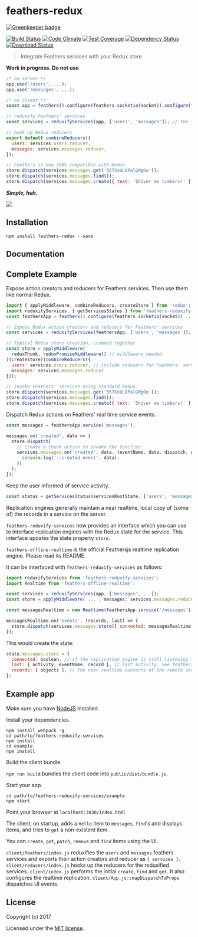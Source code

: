 # feathers-redux

[![Greenkeeper badge](https://badges.greenkeeper.io/feathersjs/feathers-redux.svg)](https://greenkeeper.io/)

[![Build Status](https://travis-ci.org/feathersjs/feathers-redux.png?branch=master)](https://travis-ci.org/feathersjs/feathers-redux)
[![Code Climate](https://codeclimate.com/github/feathersjs/feathers-redux/badges/gpa.svg)](https://codeclimate.com/github/feathersjs/feathers-redux)
[![Test Coverage](https://codeclimate.com/github/feathersjs/feathers-redux/badges/coverage.svg)](https://codeclimate.com/github/feathersjs/feathers-redux/coverage)
[![Dependency Status](https://img.shields.io/david/feathersjs/feathers-redux.svg?style=flat-square)](https://david-dm.org/feathersjs/feathers-redux)
[![Download Status](https://img.shields.io/npm/dm/feathers-redux.svg?style=flat-square)](https://www.npmjs.com/package/feathers-redux)

> Integrate Feathers services with your Redux store

**Work in progress. Do not use**

```javascript
/* on server */
app.use('/users', ...);
app.use('/messages', ...);

/* on client */
const app = feathers().configure(feathers.socketio(socket)).configure(feathers.hooks());

// reduxify Feathers' services
const services = reduxifyServices(app, ['users', 'messages']); // the 1 line

// hook up Redux reducers
export default combineReducers({
  users: services.users.reducer,
  messages: services.messages.reducer,
});

// Feathers is now 100% compatible with Redux
store.dispatch(services.messages.get('557XxUL8PalGMgOo'));
store.dispatch(services.messages.find());
store.dispatch(services.messages.create({ text: 'Shiver me timbers!' }));
```

**_Simple, huh._**

[](https://chrome.google.com/webstore/detail/redux-devtools/lmhkpmbekcpmknklioeibfkpmmfibljd?utm_source=chrome-app-launcher-info-dialog)
![](./docs/screen-shot.jpg)

## Installation

```
npm install feathers-redux --save
```

## Documentation

## Complete Example

Expose action creators and reducers for Feathers services. Then use them like normal Redux.

```javascript
import { applyMiddleware, combineReducers, createStore } from 'redux';
import reduxifyServices, { getServicesStatus } from 'feathers-reduxify-services';
const feathersApp = feathers().configure(feathers.socketio(socket)) ...

// Expose Redux action creators and reducers for Feathers' services
const services = reduxifyServices(feathersApp, ['users', 'messages']);

// Typical Redux store creation, crammed together
const store = applyMiddleware(
  reduxThunk, reduxPromiseMiddleware() // middleware needed
)(createStore)(combineReducers({
  users: services.users.reducer, // include reducers for Feathers' services
  messages: services.messages.reducer
}));

// Invoke Feathers' services using standard Redux.
store.dispatch(services.messages.get('557XxUL8PalGMgOo'));
store.dispatch(services.messages.find());
store.dispatch(services.messages.create({ text: 'Shiver me timbers!' }));
```

Dispatch Redux actions on Feathers' real time service events.

```javascript
const messages = feathersApp.service('messages');

messages.on('created', data => {
  store.dispatch(
    // Create a thunk action to invoke the function.
    services.messages.on('created', data, (eventName, data, dispatch, getState) => {
      console.log('--created event', data);
    })
  );
});
```

Keep the user informed of service activity.

```javascript
const status = getServicesStatus(servicesRootState, ['users', 'messages']).message;
```

Replication engines generally maintain a near realtime, local copy of (some of) the records
in a service on the server.

`feathers-reduxify-services` now provides an interface which you can use
to interface replication engines with the Redux state for the service.
This interface updates the state property `store`.

`feathers-offline-realtime` is the official Feathersjs realtime replication engine.
Please read its README.

It can be interfaced with `feathers-reduxify-services` as follows:
```javascript
import reduxifyServices from 'feathers-reduxify-services';
import Realtime from 'feathers-offline-realtime';

const services = reduxifyServices(app, ['messages', ...]);
const store = applyMiddleware( ... , messages: services.messages.reducer }));

const messagesRealtime = new Realtime(feathersApp.service('/messages'));

messagesRealtime.on('events', (records, last) => {
  store.dispatch(services.messages.store({ connected: messagesRealtime.connected, last, records }));
});
```

This would create the state:
```javascript
state.messages.store = {
  connected: boolean, // if the replication engine is still listening to server
  last: { activity, eventName, record }, // last activity. See feathers-offline-realtime
  records: [ objects ], // the near realtime contents of the remote service
};
```

## Example app

Make sure you have [NodeJS](https://nodejs.org/) installed.

Install your dependencies.
    
```
npm install webpack -g
cd path/to/feathers-reduxify-services
npm install
cd example
npm install
```
    
Build the client bundle.

`npm run build` bundles the client code into `public/dist/bundle.js`.

Start your app.
    
```
cd path/to/feathers-reduxify-services/example
npm start
```

Point your browser at `localhost:3030/index.html`

The client, on startup, adds a `Hello` item to `messages`, `find`'s and displays items,
and tries to `get` a non-existent item.

You can `create`, `get`, `patch`, `remove` and `find` items using the UI.

`client/feathers/index.js` reduxifies the `users` and `messages` feathers services
and exports their action creators and reducer as `{ services }`.
`client/reducers/index.js` hooks up the reducers for the reduxified services.
`client/index.js` performs the initial `create`, `find` and `get`.
It also configures the realtime replication.
`client/App.js::mapDispatchToProps` dispatches UI events.

## License

Copyright (c) 2017

Licensed under the [MIT license](LICENSE).
